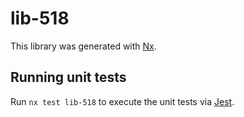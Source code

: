 # lib-518

This library was generated with [Nx](https://nx.dev).

## Running unit tests

Run `nx test lib-518` to execute the unit tests via [Jest](https://jestjs.io).

